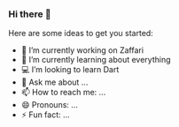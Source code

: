 ### Hi there 👋

Here are some ideas to get you started:

- 🔭 I’m currently working on Zaffari
- 🌱 I’m currently learning about everything
- :computer: I’m looking to learn Dart
- 💬 Ask me about ...
- 📫 How to reach me: ...
- 😄 Pronouns: ...
- ⚡ Fun fact: ...
